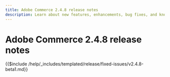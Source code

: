 ```yaml
---
title: Adobe Commerce 2.4.8 release notes
description: Learn about new features, enhancements, bug fixes, and known issues in the 2.4.8 Adobe Commerce release.
---
```


# Adobe Commerce 2.4.8 release notes

{{$include /help/_includes/templated/release/fixed-issues/v2.4.8-beta1.md}}
